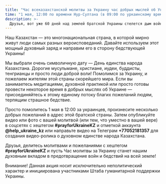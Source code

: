 ```yaml
---
title: "Час всеказахстанской молитвы за Украину час добрых мыслей об Украине"
time: "1 мая, 12:00 по времени Нур-Султана (в 09:00 по уркаинскому времени — ежедневному времени минуты молчания в Украине)"
description: >-
  Друзья, вот уже 60 дней над землей братской Украины стелется дым войны. Мы вместе с вами сделали многое, чтобы помочь украинцам выстоять в дни тяжких испытаний. Но есть еще одно важное средство, которое издавна помогало человечеству своей нематериальной силой — молитва! Наш Казахстан — это многонациональная страна, в которой мирно живут люди самых разных вероисповеданий. Давайте используем этот мощный духовный заряд и направим его в сторону бедствующей Украины!
---
```


Наш Казахстан — это многонациональная страна, в которой мирно живут люди самых разных вероисповеданий. Давайте используем этот мощный духовный заряд и направим его в сторону бедствующей Украины! 

Мы выбрали очень символичную дату — День единства народа Казахстана. Дорогие мусульмане, христиане, иудеи, буддисты, тенгрианцы и просто люди доброй воли! Помолимся за Украину, и пожелаем жителям этой страны скорейшего мира.
Если вы занимаетесь медитациями, духовной практикой или просто готовы провести некоторое время в добрых мыслях об Украине — присоединяйтесь к этому единому потоку благих пожеланий людям, терпящим страшное бедствие.

Просто помолитесь 1 мая в 12:00 за украинцев, произнесите несколько добрых пожеланий в адрес этой братской страны. Затем опубликуйте видео или фото с вашей молитвой (или тем, что уместно в вашей вере) в соцсетях с хештегом **#prayforUkraineKZ** и отметкой аккаунта **@help_ukraine_kz** или направьте видео на Телеграм **+77052181357** для создания видео-ролика о духовном единстве народа Казахстана.

Друзья, делитесь молитвами и пожеланиями с хештегом **#prayforUkraineKZ** и пусть Час молитвы за Украину станет нашим духовным вкладом в предотвращение войн и бедствий на всей земле!

Внимание! Данная акция носит исключительно неполитический характер и инициирована участниками Штаба гуманитарной поддержки Украины.